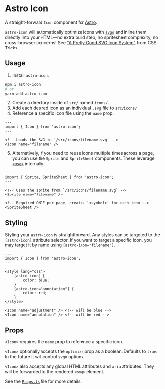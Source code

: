 # Astro Icon

A straight-forward `Icon` component for [Astro](https://astro.build).

`astro-icon` will automatically optimize icons with [`svgo`](https://github.com/svg/svgo) and inline them directly into your HTML—no extra build step, no spritesheet complexity, no cross-browser concerns! See ["A Pretty Good SVG Icon System"](https://css-tricks.com/pretty-good-svg-icon-system/#just-include-the-icons-inline) from CSS Tricks.

## Usage

1. Install `astro-icon`.

```bash
npm i astro-icon
# or
yarn add astro-icon
```

2. Create a directory inside of `src/` named `icons/`.
3. Add each desired icon as an individual `.svg` file to `src/icons/`
4. Reference a specific icon file using the `name` prop.

```astro
---
import { Icon } from 'astro-icon';
---

<!-- Loads the SVG in `/src/icons/filename.svg` -->
<Icon name="filename" />
```

5. Alternatively, if you need to reuse icons multiple times across a page, you can use the `Sprite` and `SpriteSheet` components. These leverage [`<use>`](https://developer.mozilla.org/en-US/docs/Web/SVG/Element/use) internally.

```astro
---
import { Sprite, SpriteSheet } from 'astro-icon';
---

<!-- Uses the sprite from `/src/icons/filename.svg` -->
<Sprite name="filename" />

<!-- Required ONCE per page, creates `<symbol>` for each icon -->
<SpriteSheet />
```

## Styling

Styling your `astro-icon` is straightforward. Any styles can be targeted to the `[astro-icon]` attribute selector. If you want to target a specific icon, you may target it by name using `[astro-icon="filename"]`.

```astro
---
import { Icon } from 'astro-icon';
---

<style lang="css">
    [astro-icon] {
        color: blue;
    }
    [astro-icon="annotation"] {
        color: red;
    }
</style>

<Icon name="adjustment" /> <!-- will be blue -->
<Icon name="annotation" /> <!-- will be red -->
```

## Props

`<Icon>` requires the `name` prop to reference a specific icon.

`<Icon>` optionally accepts the `optimize` prop as a boolean. Defaults to `true`. In the future it will control `svgo` options.

`<Icon>` also accepts any global HTML attributes and `aria` attributes. They will be forwarded to the rendered `<svg>` element.

See the [`Props.ts`](./lib/Props.ts) file for more details.
